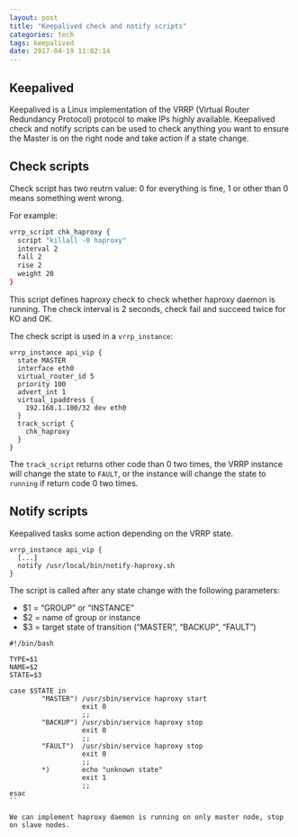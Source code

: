 ```yaml
---
layout: post
title: "Keepalived check and notify scripts"
categories: tech
tags: keepalived
date: 2017-04-19 11:02:14
---
```


## Keepalived

Keepalived is a Linux implementation of the VRRP (Virtual Router Redundancy Protocol) protocol to make IPs highly available.
Keepalived check and notify scripts can be used to check anything you want to ensure the Master is on the right node
and take action if a state change.

## Check scripts

Check script has two reutrn value: 0 for everything is fine, 1 or other than 0 means something went wrong.

For example:

```bash
vrrp_script chk_haproxy {
  script "killall -0 haproxy"
  interval 2
  fall 2
  rise 2
  weight 20
}
```

This script defines haproxy check to check whether haproxy daemon is running.
The check interval is 2 seconds, check fail and succeed twice for KO and OK.


The check script is used in a `vrrp_instance`:

```
vrrp_instance api_vip {
  state MASTER
  interface eth0
  virtual_router_id 5
  priority 100
  advert_int 1
  virtual_ipaddress {
    192.168.1.100/32 dev eth0
  }
  track_script {
    chk_haproxy
  }
}
```

The `track_script` returns other code than 0 two times, the VRRP instance will change the state to `FAULT`,
or the instance will change the state to `running` if return code 0 two times.

## Notify scripts

Keepalived tasks some action depending on the VRRP state.


```
vrrp_instance api_vip {
  [...]
  notify /usr/local/bin/notify-haproxy.sh
}
```

The script is called after any state change with the following parameters:

* $1 = “GROUP” or “INSTANCE”
* $2 = name of group or instance
* $3 = target state of transition (“MASTER”, “BACKUP”, “FAULT”)

```
#!/bin/bash

TYPE=$1
NAME=$2
STATE=$3

case $STATE in
        "MASTER") /usr/sbin/service haproxy start
                  exit 0
                  ;;
        "BACKUP") /usr/sbin/service haproxy stop
                  exit 0
                  ;;
        "FAULT")  /usr/sbin/service haproxy stop
                  exit 0
                  ;;
        *)        echo "unknown state"
                  exit 1
                  ;;
esac
``

We can implement haproxy daemon is running on only master node, stop on slave nodes.
